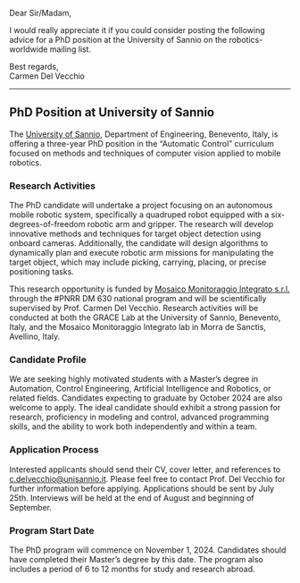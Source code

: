 Dear Sir/Madam,

I would really appreciate it if you could consider posting the following advice for a PhD position at the University of Sannio on the robotics-worldwide mailing list.

Best regards,  
Carmen Del Vecchio

---

## PhD Position at University of Sannio

The [University of Sannio](https://www.linkedin.com/school/universit%C3%A0-degli-studi-del-sannio-benevento/), Department of Engineering, Benevento, Italy, is offering a three-year PhD position in the “Automatic Control” curriculum focused on methods and techniques of computer vision applied to mobile robotics.

### Research Activities
The PhD candidate will undertake a project focusing on an autonomous mobile robotic system, specifically a quadruped robot equipped with a six-degrees-of-freedom robotic arm and gripper. The research will develop innovative methods and techniques for target object detection using onboard cameras. Additionally, the candidate will design algorithms to dynamically plan and execute robotic arm missions for manipulating the target object, which may include picking, carrying, placing, or precise positioning tasks.

This research opportunity is funded by [Mosaico Monitoraggio Integrato s.r.l.](https://www.linkedin.com/company/mosaico-iot/) through the #PNRR DM 630 national program and will be scientifically supervised by Prof. Carmen Del Vecchio. Research activities will be conducted at both the GRACE Lab at the University of Sannio, Benevento, Italy, and the Mosaico Monitoraggio Integrato lab in Morra de Sanctis, Avellino, Italy.

### Candidate Profile
We are seeking highly motivated students with a Master’s degree in Automation, Control Engineering, Artificial Intelligence and Robotics, or related fields. Candidates expecting to graduate by October 2024 are also welcome to apply. The ideal candidate should exhibit a strong passion for research, proficiency in modeling and control, advanced programming skills, and the ability to work both independently and within a team.

### Application Process
Interested applicants should send their CV, cover letter, and references to [c.delvecchio@unisannio.it](mailto:c.delvecchio@unisannio.it). Please feel free to contact Prof. Del Vecchio for further information before applying. Applications should be sent by July 25th. Interviews will be held at the end of August and beginning of September.

### Program Start Date
The PhD program will commence on November 1, 2024. Candidates should have completed their Master’s degree by this date. The program also includes a period of 6 to 12 months for study and research abroad.
